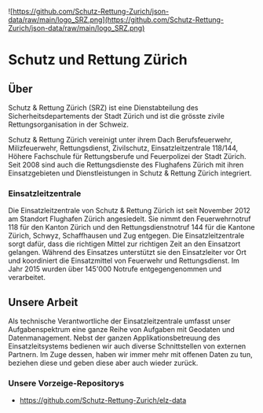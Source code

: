 ![https://github.com/Schutz-Rettung-Zurich/json-data/raw/main/logo_SRZ.png](https://github.com/Schutz-Rettung-Zurich/json-data/raw/main/logo_SRZ.png)

# Schutz und Rettung Zürich

## Über

Schutz & Rettung Zürich (SRZ) ist eine Dienstabteilung des Sicherheitsdepartements der Stadt Zürich und ist die grösste zivile Rettungsorganisation in der Schweiz.

Schutz & Rettung Zürich vereinigt unter ihrem Dach Berufsfeuerwehr, Milizfeuerwehr, Rettungsdienst, Zivilschutz, Einsatzleitzentrale 118/144, Höhere Fachschule für Rettungsberufe und Feuerpolizei der Stadt Zürich. Seit 2008 sind auch die Rettungsdienste des Flughafens Zürich mit ihren Einsatzgebieten und Dienstleistungen in Schutz & Rettung Zürich integriert. 

### Einsatzleitzentrale

Die Einsatzleitzentrale von Schutz & Rettung Zürich ist seit November 2012 am Standort Flughafen Zürich angesiedelt. Sie nimmt den Feuerwehrnotruf 118 für den Kanton Zürich und den Rettungsdienstnotruf 144 für die Kantone Zürich, Schwyz, Schaffhausen und Zug entgegen. Die Einsatzleitzentrale sorgt dafür, dass die richtigen Mittel zur richtigen Zeit an den Einsatzort gelangen. Während des Einsatzes unterstützt sie den Einsatzleiter vor Ort und koordiniert die Einsatzmittel von Feuerwehr und Rettungsdienst. Im Jahr 2015 wurden über 145'000 Notrufe entgegengenommen und verarbeitet.

## Unsere Arbeit

Als technische Verantwortliche der Einsatzleitzentrale umfasst unser Aufgabenspektrum eine ganze Reihe von Aufgaben mit Geodaten und Datenmanagement. Nebst der ganzen Applikationsbetreuung des Einsatzleitsystems bedienen wir auch diverse Schnittstellen von externen Partnern. Im Zuge dessen, haben wir immer mehr mit offenen Daten zu tun, beziehen diese und geben diese aber auch wieder zurück.

### Unsere Vorzeige-Repositorys

- https://github.com/Schutz-Rettung-Zurich/elz-data
